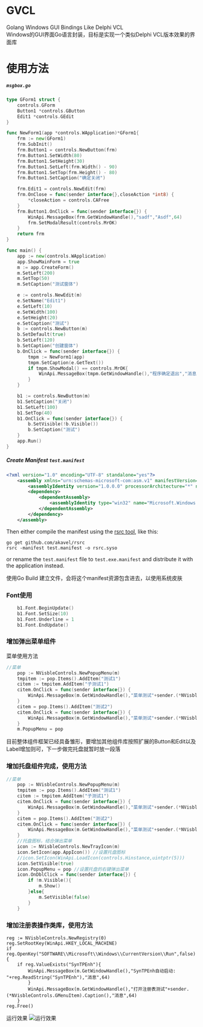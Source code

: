 # GVCL
Golang Windows GUI Bindings Like Delphi VCL   
Windows的GUI界面Go语言封装，目标是实现一个类似Delphi VCL版本效果的界面库   
# 使用方法  
##### `msgbox.go`

```go
type GForm1 struct {
	controls.GForm
	Button1 *controls.GButton
	Edit1 *controls.GEdit
}

func NewForm1(app *controls.WApplication)*GForm1{
	frm := new(GForm1)
	frm.SubInit()
	frm.Button1 = controls.NewButton(frm)
	frm.Button1.SetWidth(80)
	frm.Button1.SetHeight(30)
	frm.Button1.SetLeft(frm.Width() - 90)
	frm.Button1.SetTop(frm.Height() - 80)
	frm.Button1.SetCaption("确定关闭")

	frm.Edit1 = controls.NewEdit(frm)
	frm.OnClose = func(sender interface{},closeAction *int8) {
		*closeAction = controls.CAFree
	}
	frm.Button1.OnClick = func(sender interface{}) {
		WinApi.MessageBox(frm.GetWindowHandle(),"sadf","Asdf",64)
		frm.SetModalResult(controls.MrOK)
	}
	return frm
}

func main() {
	app := new(controls.WApplication)
	app.ShowMainForm = true
	m := app.CreateForm()
	m.SetLeft(200)
	m.SetTop(50)
	m.SetCaption("测试窗体")

	e := controls.NewEdit(m)
	e.SetName("Edit1")
	e.SetLeft(10)
	e.SetWidth(100)
	e.SetHeight(20)
	e.SetCaption("测试")
	b := controls.NewButton(m)
	b.SetDefault(true)
	b.SetLeft(120)
	b.SetCaption("创建窗体")
	b.OnClick = func(sender interface{}) {
		tmpm := NewForm1(app)
		tmpm.SetCaption(e.GetText())
		if tmpm.ShowModal() == controls.MrOK{
			WinApi.MessageBox(tmpm.GetWindowHandle(),"程序确定退出","消息",64)
		}
	}

	b1 := controls.NewButton(m)
	b1.SetCaption("关闭")
	b1.SetLeft(100)
	b1.SetTop(40)
	b1.OnClick = func(sender interface{}) {
		b.SetVisible(!b.Visible())
		b.SetCaption("测试")
	}
	app.Run()
}
```

##### Create Manifest `test.manifest`

```xml
<?xml version="1.0" encoding="UTF-8" standalone="yes"?>
    <assembly xmlns="urn:schemas-microsoft-com:asm.v1" manifestVersion="1.0">
        <assemblyIdentity version="1.0.0.0" processorArchitecture="*" name="SomeFunkyNameHere" type="win32"/>
        <dependency>
            <dependentAssembly>
                <assemblyIdentity type="win32" name="Microsoft.Windows.Common-Controls" version="6.0.0.0" processorArchitecture="*" publicKeyToken="6595b64144ccf1df" language="*"/>
            </dependentAssembly>
        </dependency>
    </assembly>
```

Then either compile the manifest using the [rsrc tool](https://github.com/akavel/rsrc), like this:

	go get github.com/akavel/rsrc
	rsrc -manifest test.manifest -o rsrc.syso

or rename the `test.manifest` file to `test.exe.manifest` and distribute it with the application instead.

使用Go Build 建立文件，会将这个manifest资源包含进去，以使用系统皮肤

### Font使用   

```go
	b1.Font.BeginUpdate()
	b1.Font.SetSize(10)
	b1.Font.Underline = 1
	b1.Font.EndUpdate()
```
###  增加弹出菜单组件   
菜单使用方法
```go
//菜单
	pop := NVisbleControls.NewPopupMenu(m)
	tmpitem := pop.Items().AddItem("测试1")
	citem := tmpitem.AddItem("子测试1")
	citem.OnClick = func(sender interface{}) {
		WinApi.MessageBox(m.GetWindowHandle(),"菜单测试"+sender.(*NVisbleControls.GMenuItem).Caption(),"消息",64)
	}
	citem = pop.Items().AddItem("测试2")
	citem.OnClick = func(sender interface{}) {
		WinApi.MessageBox(m.GetWindowHandle(),"菜单测试"+sender.(*NVisbleControls.GMenuItem).Caption(),"消息",64)
	}
	m.PopupMenu = pop
```
目前整体组件框架已经具备雏形，要增加其他组件库按照扩展的Button和Edit以及Label增加则可，下一步做完托盘就暂时放一段落

###  增加托盘组件完成，使用方法
```go
//菜单
	pop := NVisbleControls.NewPopupMenu(m)
	tmpitem := pop.Items().AddItem("测试1")
	citem := tmpitem.AddItem("子测试1")
	citem.OnClick = func(sender interface{}) {
		WinApi.MessageBox(m.GetWindowHandle(),"菜单测试"+sender.(*NVisbleControls.GMenuItem).Caption(),"消息",64)
	}
	citem = pop.Items().AddItem("测试2")
	citem.OnClick = func(sender interface{}) {
		WinApi.MessageBox(m.GetWindowHandle(),"菜单测试"+sender.(*NVisbleControls.GMenuItem).Caption(),"消息",64)
	}
	//托盘图标，结合弹出菜单
	icon := NVisbleControls.NewTrayIcon(m)
	icon.SetIcon(app.AppIcon()) //设置托盘图标
	//icon.SetIcon(WinApi.LoadIcon(controls.Hinstance,uintptr(5))) 
	icon.SetVisible(true)
	icon.PopupMenu = pop //设置托盘的右键弹出菜单
	icon.OnDblClick = func(sender interface{}) {
		if !m.Visible(){
			m.Show()
		}else{
			m.SetVisible(false)
		}
	}
```
###  增加注册表操作类库，使用方法
```
reg := NVisbleControls.NewRegistry(0)
reg.SetRootKey(WinApi.HKEY_LOCAL_MACHINE)
if reg.OpenKey("SOFTWARE\\Microsoft\\Windows\\CurrentVersion\\Run",false){
	if reg.ValueExists("SynTPEnh"){
		WinApi.MessageBox(m.GetWindowHandle(),"SynTPEnh自动启动: "+reg.ReadString("SynTPEnh"),"消息",64)	
		}
		WinApi.MessageBox(m.GetWindowHandle(),"打开注册表测试"+sender.(*NVisbleControls.GMenuItem).Caption(),"消息",64)
	}
reg.Free()
```
运行效果
![运行效果](https://github.com/suiyunonghen/GVCL/blob/master/test/GVCL.png)
